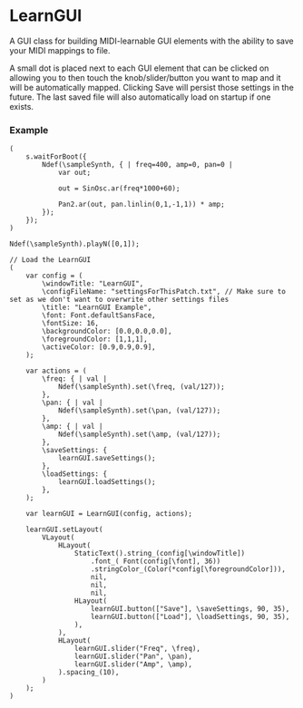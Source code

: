 # LearnGUI

A GUI class for building MIDI-learnable GUI elements with the ability to save your MIDI mappings to file.

A small dot is placed next to each GUI element that can be clicked on allowing you to then touch the knob/slider/button you want to map and it will be automatically mapped.
Clicking Save will persist those settings in the future. The last saved file will also automatically load on startup if one exists.

### Example
```
(
    s.waitForBoot({
        Ndef(\sampleSynth, { | freq=400, amp=0, pan=0 |
            var out;

            out = SinOsc.ar(freq*1000+60);

            Pan2.ar(out, pan.linlin(0,1,-1,1)) * amp;
        });
    });
)

Ndef(\sampleSynth).playN([0,1]);

// Load the LearnGUI
(
    var config = (
        \windowTitle: "LearnGUI",
        \configFileName: "settingsForThisPatch.txt", // Make sure to set as we don't want to overwrite other settings files
        \title: "LearnGUI Example",
        \font: Font.defaultSansFace,
        \fontSize: 16,
        \backgroundColor: [0.0,0.0,0.0],
        \foregroundColor: [1,1,1],
        \activeColor: [0.9,0.9,0.9],
    );

    var actions = (
        \freq: { | val |
            Ndef(\sampleSynth).set(\freq, (val/127));
        },
        \pan: { | val |
            Ndef(\sampleSynth).set(\pan, (val/127));
        },
        \amp: { | val |
            Ndef(\sampleSynth).set(\amp, (val/127));
        },
        \saveSettings: {
            learnGUI.saveSettings();
        },
        \loadSettings: {
            learnGUI.loadSettings();
        },
    );

    var learnGUI = LearnGUI(config, actions);

    learnGUI.setLayout(
        VLayout(
            HLayout(
                StaticText().string_(config[\windowTitle])
                    .font_( Font(config[\font], 36))
                    .stringColor_(Color(*config[\foregroundColor])),
                    nil,
                    nil,
                    nil,
                HLayout(
                    learnGUI.button(["Save"], \saveSettings, 90, 35),
                    learnGUI.button(["Load"], \loadSettings, 90, 35),
                ),
            ),
            HLayout(
                learnGUI.slider("Freq", \freq),
                learnGUI.slider("Pan", \pan),
                learnGUI.slider("Amp", \amp),
            ).spacing_(10),
        )
    );
)
```
